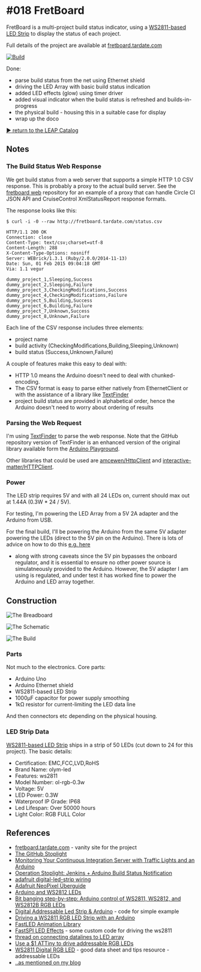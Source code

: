 # #018 FretBoard

FretBoard is a multi-project build status indicator, using a [WS2811-based LED Strip](http://www.aliexpress.com/item/IP68-12mm-WS2811-as-WS2801-led-pixel-module-IP68-waterproof-DC5V-full-color-RGB-50pcs-a/1932649085.html)
to display the status of each project.

Full details of the project are available at [fretboard.tardate.com](http://fretboard.tardate.com)

[![Build](./assets/FretBoard_build.jpg?raw=true)](http://fretboard.tardate.com)

Done:

* parse build status from the net using Ethernet shield
* driving the LED Array with basic build status indication
* added LED effects (glow) using timer driver
* added visual indicator when the build status is refreshed and builds-in-progress
* the physical build - housing this in a suitable case for display
* wrap up the doco



[:arrow_forward: return to the LEAP Catalog](https://leap.tardate.com)

## Notes

### The Build Status Web Response

We get build status from a web server that supports a simple HTTP 1.0 CSV response.
This is probably a proxy to the actual build server.
See the
[fretboard web](https://github.com/tardate/fretboard_web)
repository for an example of a proxy that can handle Circle CI JSON API and CruiseControl XmlStatusReport response formats.

The response looks like this:

```
$ curl -i -0 --raw http://fretboard.tardate.com/status.csv

HTTP/1.1 200 OK
Connection: close
Content-Type: text/csv;charset=utf-8
Content-Length: 288
X-Content-Type-Options: nosniff
Server: WEBrick/1.3.1 (Ruby/2.0.0/2014-11-13)
Date: Sun, 01 Feb 2015 09:04:18 GMT
Via: 1.1 vegur

dummy_project_1,Sleeping,Success
dummy_project_2,Sleeping,Failure
dummy_project_3,CheckingModifications,Success
dummy_project_4,CheckingModifications,Failure
dummy_project_5,Building,Success
dummy_project_6,Building,Failure
dummy_project_7,Unknown,Success
dummy_project_8,Unknown,Failure
```

Each line of the CSV response includes three elements:

* project name
* build activity (CheckingModifications,Building,Sleeping,Unknown)
* build status (Success,Unknown,Failure)


A couple of features make this easy to deal with:

* HTTP 1.0 means the Arduino doesn't need to deal with chunked-encoding.
* The CSV format is easy to parse either natively from EthernetClient or with the assistance of a library like [TextFinder](https://github.com/tardate/TextFinder)
* project build status are provided in alphabetical order, hence the Arduino doesn't need to worry about ordering of results


### Parsing the Web Request

I'm using [TextFinder](https://github.com/tardate/TextFinder) to parse the web response. Note that the GitHub repository version of TextFinder is an
enhanced version of the original library available form the [Arduino Playground](http://playground.arduino.cc/Code/TextFinder).

Other libraries that could be used are [amcewen/HttpClient](https://github.com/amcewen/HttpClient)
and [interactive-matter/HTTPClient](https://github.com/interactive-matter/HTTPClient).


### Power

The LED strip requires 5V and with all 24 LEDs on, current should max out at 1.44A (0.3W * 24 / 5V).

For testing, I'm powering the LED Array from a 5V 2A adapter and the Arduino from USB.

For the final build, I'll be powering the Arduino from the same 5V adapter powering the LEDs (direct to the 5V pin on the Arduino).
There is lots of advice on how to do this
[e.g. here](http://www.reddit.com/r/arduino/comments/2fcr6c/powering_arduino_with_5v_supply/)
 - along with strong caveats since the 5V pin bypasses the onboard regulator, and it is essential to ensure no other power source is simulatneously provided to the Arduino.
However, the 5V adapter I am using is regulated, and under test it has worked fine to power the Arduino and LED array together.


## Construction

![The Breadboard](./assets/FretBoard_bb.jpg?raw=true)

![The Schematic](./assets/FretBoard_schematic.jpg?raw=true)

![The Build](./assets/FretBoard_build2.jpg?raw=true)

### Parts

Not much to the electronics. Core parts:

* Arduino Uno
* Arduino Ethernet shield
* WS2811-based LED Strip
* 1000µF capacitor for power supply smoothing
* 1kΩ resistor for current-limiting the LED data line

And then connectors etc depending on the physical housing.

### LED Strip Data

[WS2811-based LED Strip](http://www.aliexpress.com/item/IP68-12mm-WS2811-as-WS2801-led-pixel-module-IP68-waterproof-DC5V-full-color-RGB-50pcs-a/1932649085.html) ships in a strip of 50 LEDs (cut down to 24 for this project). The basic details:

* Certification: EMC,FCC,LVD,RoHS
* Brand Name: olym-led
* Features: ws2811
* Model Number: ol-rgb-0.3w
* Voltage: 5V
* LED Power: 0.3W
* Waterproof IP Grade: IP68
* Led Lifespan: Over 50000 hours
* Light Color: RGB FULL Color

## References
* [fretboard.tardate.com](http://fretboard.tardate.com) - vanity site for the project
* [The GitHub Stoplight](http://urbanhonking.com/ideasfordozens/2010/05/19/the_github_stoplight/)
* [Monitoring Your Continuous Integration Server with Traffic Lights and an Arduino](http://isotope11.com/blog/monitoring-your-continuous-integration-server-with-traffic-lights-and-an-arduino)
* [Operation Stoplight: Jenkins + Arduino Build Status Notification](https://www.helpshift.com/blog/operation-stoplight-jenkins-arduino-build-status-notification/)
* [adafruit digital-led-strip wiring](https://learn.adafruit.com/digital-led-strip/wiring)
* [Adafruit NeoPixel Überguide](https://learn.adafruit.com/adafruit-neopixel-uberguide)
* [Arduino and WS2812 LEDs](http://www.tweaking4all.com/hardware/arduino/arduino-ws2812-led/)
* [Bit banging step-by-step: Arduino control of WS2811, WS2812, and WS2812B RGB LEDs](http://www.instructables.com/id/Bitbanging-step-by-step-Arduino-control-of-WS2811-/)
* [Digital Addressable Led Strip & Arduino](http://interface.khm.de/index.php/lab-log/digital-addressable-led-strip-arduino/) - code for simple example
* [Driving a WS2811 RGB LED Strip with an Arduino](http://erroraccessdenied.com/node/1707)
* [FastLED Animation Library](http://fastled.io/)
* [FastSPI LED Effects](http://funkboxing.com/wordpress/?p=1366) - some custom code for driving the ws2811
* [thread on connecting datalines to LED array](http://forum.espruino.com/conversations/699/)
* [Use a $1 ATTiny to drive addressable RGB LEDs](http://www.instructables.com/id/Use-a-1-ATTiny-to-drive-addressable-RGB-LEDs/)
* [WS2811 Digital RGB LED](http://wiki.hacdc.org/index.php/WS2811_Digital_RGB_LED) - good data sheet and tips resource - addressable LEDs
* [..as mentioned on my blog](https://blog.tardate.com/2015/02/the-fretboard-multi-project-build.html)
